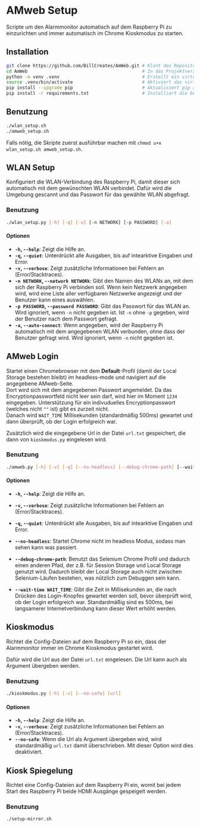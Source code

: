 # AMweb Setup
Scripte um den Alarmmonitor automatisch auf dem Raspberry Pi zu einzurichten und immer automatisch im Chrome Kioskmodus zu starten.

## Installation
```bash
git clone https://github.com/BillCreates/AmWeb.git # Klont das Repository
cd AmWeb                                           # In das Projektverzeichnis wechseln
python -m venv .venv                               # Erstellt ein virtuelles Environment in .venv/
source .venv/bin/activate                          # Aktiviert das virtuelle Environment
pip install --upgrade pip                          # Aktualisiert pip auf die neueste Version
pip install -r requirements.txt                    # Installiert die benötigten Python-Module
```

## Benutzung
```bash
./wlan_setup.sh
./amweb_setup.sh
```
Falls nötig, die Skripte zuerst ausführbar machen mit `chmod u+x wlan_setup.sh amweb_setup.sh`.

## WLAN Setup
Konfiguriert die WLAN-Verbindung des Raspberry Pi, damit dieser sich automatisch mit dem gewünschten WLAN verbindet.
Dafür wird die Umgebung gescannt und das Passwort für das gewählte WLAN abgefragt.

### Benutzung

```bash
./wlan_setup.py [-h] [-q] [-v] [-n NETWORK] [-p PASSWORD] [-a]
```

#### Optionen
- **`-h`, `--help`**: Zeigt die Hilfe an.
- **`-q`, `--quiet`**: Unterdrückt alle Ausgaben, bis auf intearktive Eingaben und Error.
- **`-v`, `--verbose`**: Zeigt zusätzliche Informationen bei Fehlern an (Error/Stacktraces).
- **`-n NETWORK`, `--network NETWORk`**: Gibt den Namen des WLANs an, mit dem sich der Raspberry Pi verbinden soll.
  Wenn kein Netzwerk angegeben wird, wird eine Liste aller verfügbaren Netzwerke angezeigt und der Benutzer kann eines auswählen.
- **`-p PASSWORD`, `--password PASSWORD`**: Gibt das Passwort für das WLAN an. Wird ignoriert, wenn `-n` nicht gegeben ist. Ist `-n` ohne `-p` gegeben, wird der Benutzer nach dem Passwort gefragt.
- **`-a`, `--auto-connect`**: Wenn angegeben, wird der Raspberry Pi automatisch mit dem angegebenen WLAN verbunden, ohne dass der Benutzer gefragt wird.
  Wird ignoriert, wenn `-n` nicht gegeben ist.

## AMweb Login
Startet einen Chromebrowser mit dem **Default**-Profil (damit der Local Storage bestehen bleibt) im headless-mode und navigiert auf die angegebene AMweb-Seite.  
Dort wird sich mit dem angegebenen Passwort angemeldet.
Da das Encryptionpasswortfeld nicht leer sein darf, wird hier im Moment `1234` eingegeben.
Unterstützung für ein indivuduelles Encryptionpasswort (welches nicht `""` ist) gibt es zurzeit nicht.  
Danach wird `WAIT_TIME` Millisekunden (standardmäßig 500ms) gewartet und dann überprüft, ob der Login erfolgreich war.

Zusätzlich wird die eingegebene Url in der Datei `url.txt` gespeichert, die dann von `kioskmodus.py` eingelesen wird.

### Benutzung

```bash
./amweb.py [-h] [-v] [-q] [--no-headless] [--debug-chrome-path] [--wait-time WAIT_TIME]
```

#### Optionen
- **`-h`, `--help`**: Zeigt die Hilfe an.

- **`-v`, `--verbose`**: Zeigt zusätzliche Informationen bei Fehlern an (Error/Stacktraces).

- **`-q`, `--quiet`**: Unterdrückt alle Ausgaben, bis auf intearktive Eingaben und Error.

- **`--no-headless`**: Startet Chrome nicht im headless Modus, sodass man sehen kann was passiert.

- **`--debug-chrome-path`**: Benutzt das Selenium Chrome Profil und dadurch einen anderen Pfad, der z.B. für Session Storage und Local Storage genutzt wird.
  Dadurch bleibt der Local Storage auch nicht zwischen Selenium-Läufen bestehen, was nützlich zum Debuggen sein kann.

- **`--wait-time WAIT_TIME`**: Gibt die Zeit in Millisekunden an, die nach Drücken des Login-Knopfes gewartet werden soll, bevor überprüft wird, ob der Login erfolgreich war.
  Standardmäßig sind es 500ms, bei langsamerer Internetverbindung kann dieser Wert erhöht werden.

## Kioskmodus
Richtet die Config-Dateien auf dem Raspberry Pi so ein, dass der Alarmmonitor immer im Chrome Kioskmodus gestartet wird.

Dafür wird die Url aus der Datei `url.txt` eingelesen. Die Url kann auch als Argument übergeben werden.

### Benutzung

```bash
./kioskmodus.py [-h] [-v] [--no-safe] [url]
```

#### Optionen
- **`-h`, `--help`**: Zeigt die Hilfe an.
- **`-v`, `--verbose`**: Zeigt zusätzliche Informationen bei Fehlern an (Error/Stacktraces).
- **`--no-safe`**: Wenn die Url als Argument übergeben wird, wird standardmäßig `url.txt` damit überschrieben. Mit dieser Option wird dies deaktiviert.

## Kiosk Spiegelung
Richtet eine Config-Dateien auf dem Raspberry Pi ein, womit bei jedem Start des Raspberry Pi beide HDMI Ausgänge gespeigelt werden.

### Benutzung

```bash
./setup-mirror.sh
```